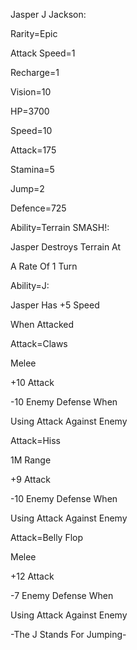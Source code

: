 Jasper J Jackson:

Rarity=Epic

Attack Speed=1

Recharge=1

Vision=10

HP=3700

Speed=10

Attack=175

Stamina=5

Jump=2

Defence=725

Ability=Terrain SMASH!:

Jasper Destroys Terrain At

A Rate Of 1 Turn

Ability=J:

Jasper Has +5 Speed

When Attacked

Attack=Claws

Melee

+10 Attack

-10 Enemy Defense When 

Using Attack Against Enemy

Attack=Hiss

1M Range

+9 Attack

-10 Enemy Defense When

Using Attack Against Enemy

Attack=Belly Flop

Melee

+12 Attack

-7 Enemy Defense When 

Using Attack Against Enemy

-The J Stands For Jumping-
